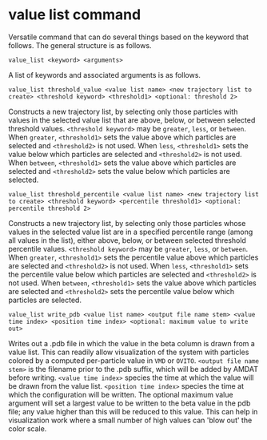 <h1>value list command</h1>

Versatile command that can do several things based on the keyword that follows. The general structure is as follows.

``value_list <keyword> <arguments>``

A list of keywords and associated arguments is as follows.

``value_list threshold_value <value list name> <new trajectory list to create> <threshold keyword> <threshold1> <optional: threshold 2>``

Constructs a new trajectory list, by selecting only those particles with values in the selected value list that are above, below, or between selected threshold values.
``<threshold keyword>`` may be ``greater``, ``less``, or ``between``. When ``greater``, ``<threshold1>`` sets the value above which particles are selected and ``<threshold2>`` is not used. When ``less``, ``<threshold1>`` sets the value below which particles are selected and ``<threshold2>`` is not used. When ``between``, ``<threshold1>`` sets the value above which particles are selected and ``<threshold2>`` sets the value below which particles are selected.

``value_list threshold_percentile <value list name> <new trajectory list to create> <threshold keyword> <percentile threshold1> <optional: percentile threshold 2>``

Constructs a new trajectory list, by selecting only those particles whose values in the selected value list are in a specified percentile range (among all values in the list), either above, below, or between selected threshold percentile values.
``<threshold keyword>`` may be ``greater``, ``less``, or ``between``. When ``greater``, ``<threshold1>`` sets the percentile value above which particles are selected and ``<threshold2>`` is not used. When ``less``, ``<threshold1>`` sets the percentile value below which particles are selected and ``<threshold2>`` is not used. When ``between``, ``<threshold1>`` sets the value above which particles are selected and ``<threshold2>`` sets the percentile value below which particles are selected.

``value_list write_pdb <value list name> <output file name stem> <value time index> <position time index> <optional: maximum value to write out>``

Writes out a .pdb file in which the value in the beta column is drawn from a value list. This can readily allow visualization of the system with particles colored by a computed per-particle value in ``VMD`` or ``OVITO``. ``<output file name stem>`` is the filename prior to the .pdb suffix, which will be added by AMDAT before writing. ``<value time index>`` species the time at which the value will be drawn from the value list. ``<position time index>`` species the time at which the configuration will be written. The optional maximum value argument will set a largest value to be written to the beta value in the pdb file; any value higher than this will be reduced to this value. This can help in visualization work where a small number of high values can 'blow out' the color scale.

